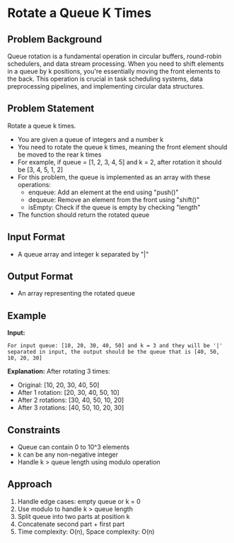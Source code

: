 # Rotate a Queue K Times

## Problem Background

Queue rotation is a fundamental operation in circular buffers, round-robin schedulers, and data stream processing. When you need to shift elements in a queue by k positions, you're essentially moving the front elements to the back. This operation is crucial in task scheduling systems, data preprocessing pipelines, and implementing circular data structures.

## Problem Statement

Rotate a queue k times.

- You are given a queue of integers and a number k
- You need to rotate the queue k times, meaning the front element should be moved to the rear k times
- For example, if queue = [1, 2, 3, 4, 5] and k = 2, after rotation it should be [3, 4, 5, 1, 2]
- For this problem, the queue is implemented as an array with these operations:
  - enqueue: Add an element at the end using "push()"
  - dequeue: Remove an element from the front using "shift()"
  - isEmpty: Check if the queue is empty by checking "length"
- The function should return the rotated queue

## Input Format

- A queue array and integer k separated by "|"

## Output Format

- An array representing the rotated queue

## Example

**Input:**

```
For input queue: [10, 20, 30, 40, 50] and k = 3 and they will be '|' separated in input, the output should be the queue that is [40, 50, 10, 20, 30]
```

**Explanation:**
After rotating 3 times:

- Original: [10, 20, 30, 40, 50]
- After 1 rotation: [20, 30, 40, 50, 10]
- After 2 rotations: [30, 40, 50, 10, 20]
- After 3 rotations: [40, 50, 10, 20, 30]

## Constraints

- Queue can contain 0 to 10^3 elements
- k can be any non-negative integer
- Handle k > queue length using modulo operation

## Approach

1. Handle edge cases: empty queue or k = 0
2. Use modulo to handle k > queue length
3. Split queue into two parts at position k
4. Concatenate second part + first part
5. Time complexity: O(n), Space complexity: O(n)
